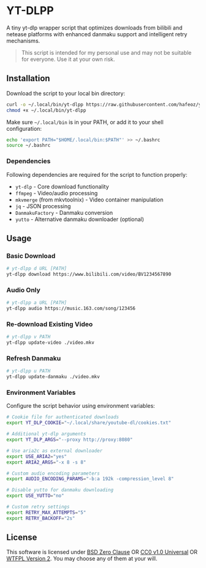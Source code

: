 # YT-DLPP

A tiny yt-dlp wrapper script that optimizes downloads from bilibili and netease
platforms with enhanced danmaku support and intelligent retry mechanisms.

> This script is intended for my personal use and may not be suitable for
> everyone. Use it at your own risk.

## Installation

Download the script to your local bin directory:

```bash
curl -o ~/.local/bin/yt-dlpp https://raw.githubusercontent.com/hafeoz/yt-dlpp/main/yt-dlpp
chmod +x ~/.local/bin/yt-dlpp
```

Make sure `~/.local/bin` is in your PATH, or add it to your shell configuration:

```bash
echo 'export PATH="$HOME/.local/bin:$PATH"' >> ~/.bashrc
source ~/.bashrc
```

### Dependencies

Following dependencies are required for the script to function properly:

- `yt-dlp` - Core download functionality
- `ffmpeg` - Video/audio processing
- `mkvmerge` (from mkvtoolnix) - Video container manipulation
- `jq` - JSON processing
- `DanmakuFactory` - Danmaku conversion
- `yutto` - Alternative danmaku downloader (optional)

## Usage

### Basic Download

```bash
# yt-dlpp d URL [PATH]
yt-dlpp download https://www.bilibili.com/video/BV1234567890
```

### Audio Only

```bash
# yt-dlpp a URL [PATH]
yt-dlpp audio https://music.163.com/song/123456
```

### Re-download Existing Video

```bash
# yt-dlpp v PATH
yt-dlpp update-video ./video.mkv
```

### Refresh Danmaku

```bash
# yt-dlpp u PATH
yt-dlpp update-danmaku ./video.mkv
```

### Environment Variables

Configure the script behavior using environment variables:

```bash
# Cookie file for authenticated downloads
export YT_DLP_COOKIE="~/.local/share/youtube-dl/cookies.txt"

# Additional yt-dlp arguments
export YT_DLP_ARGS="--proxy http://proxy:8080"

# Use aria2c as external downloader
export USE_ARIA2="yes"
export ARIA2_ARGS="-x 8 -s 8"

# Custom audio encoding parameters
export AUDIO_ENCODING_PARAMS="-b:a 192k -compression_level 8"

# Disable yutto for danmaku downloading
export USE_YUTTO="no"

# Custom retry settings
export RETRY_MAX_ATTEMPTS="5"
export RETRY_BACKOFF="2s"
```

## License

This software is licensed under
[BSD Zero Clause](https://spdx.org/licenses/0BSD.html) OR
[CC0 v1.0 Universal](https://spdx.org/licenses/CC0-1.0.html) OR
[WTFPL Version 2](https://spdx.org/licenses/WTFPL.html).
You may choose any of them at your will.
